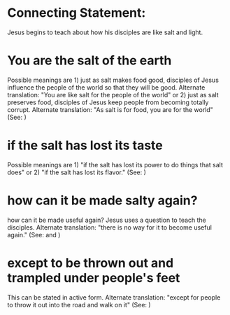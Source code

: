 
# Connecting Statement:
Jesus begins to teach about how his disciples are like salt and light.

# You are the salt of the earth
Possible meanings are 1) just as salt makes food good, disciples of Jesus influence the people of the world so that they will be good. Alternate translation: "You are like salt for the people of the world" or 2) just as salt preserves food, disciples of Jesus keep people from becoming totally corrupt. Alternate translation: "As salt is for food, you are for the world" (See: )

# if the salt has lost its taste
Possible meanings are 1) "if the salt has lost its power to do things that salt does" or 2) "if the salt has lost its flavor." (See: )

# how can it be made salty again?
how can it be made useful again? Jesus uses a question to teach the disciples. Alternate translation: "there is no way for it to become useful again." (See:  and )

# except to be thrown out and trampled under people's feet
This can be stated in active form. Alternate translation: "except for people to throw it out into the road and walk on it" (See: )